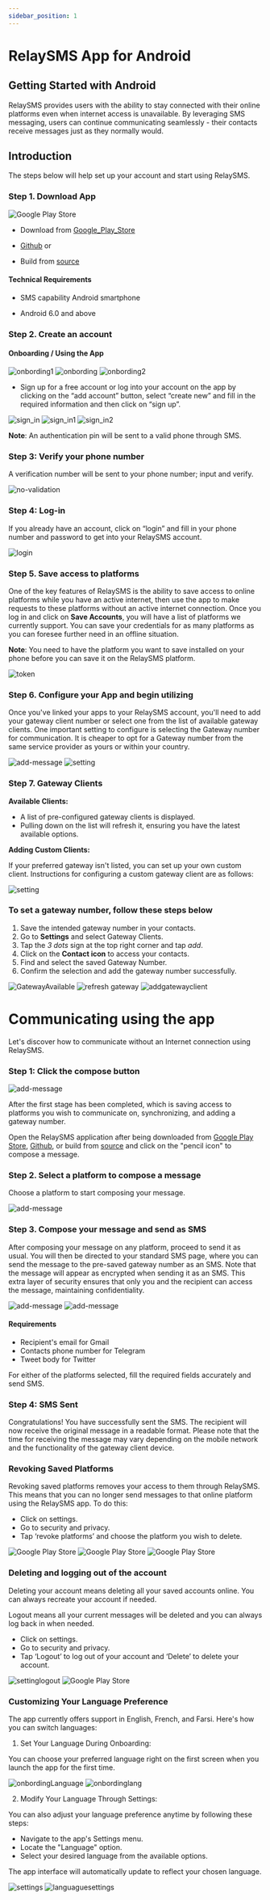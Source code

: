 ```yaml
---
sidebar_position: 1
---
```


# RelaySMS App for Android

## Getting Started with Android

RelaySMS provides users with the ability to stay connected with their online platforms even when internet access is unavailable. By leveraging SMS messaging, users can continue communicating seamlessly - their contacts receive messages just as they normally would.

## Introduction​

The steps below will help set up your account and start using RelaySMS.

### Step 1. Download App​

![Google Play Store](/Android/swob_on_playstore.png)

- Download from [Google_Play_Store](https://play.google.com/store/apps/details?id=com.afkanerd.sw0b)

- [Github](https://github.com/smswithoutborders/SMSwithoutBorders-Android/releases/tag/v1.0) or

- Build from [source](https://github.com/smswithoutborders/SMSwithoutBorders-Android)

#### Technical Requirements

- SMS capability Android smartphone

- Android 6.0 and above

### Step 2. Create an account

#### Onboarding / Using the App

<img src="/Android/onbording1.png" alt="onbording1" class="resized-image"/>
<img src="/Android/onbording.png" alt="onbording" class="resized-image"/>
<img src="/Android/onbording2.png" alt="onbording2" class="resized-image"/>

- Sign up for a free account or log into your account on the app by clicking on the “add account” button, select “create new” and fill in the required information and then click on “sign up”.

<img src="/Android/sign_in.png" alt="sign_in" class="resized-image"/>
<img src="/Android/sign_in1.png" alt="sign_in1" class="resized-image"/>
<img src="/Android/sign_in2.png" alt="sign_in2" class="resized-image"/>

**Note**: An authentication pin will be sent to a valid phone through SMS.

### Step 3: Verify your phone number

A verification number will be sent to your phone number; input and verify.

<img src="/Android/no-validation.png" alt="no-validation" class="resized-image"/>

### Step 4: Log-in

If you already have an account, click on “login” and fill in your phone number and password to get into your RelaySMS account.

<img src="/Android/login.png" alt="login" class="resized-image"/>

### Step 5. Save access to platforms​

One of the key features of RelaySMS is the ability to save access to online platforms while you have an active internet, then use the app to make requests to these platforms without an active internet connection. Once you log in and click on **Save Accounts**, you will have a list of platforms we currently support. You can save your credentials for as many platforms as you can foresee further need in an offline situation.

**Note**: You need to have the platform you want to save installed on your phone before you can save it on the RelaySMS platform.

<img src="/Android/token.png" alt="token" class="resized-image"/>

### Step 6. Configure your App and begin utilizing​

Once you've linked your apps to your RelaySMS account, you'll need to add your gateway client number or select one from the list of available gateway clients. One important setting to configure is selecting the Gateway number for communication. It is cheaper to opt for a Gateway number from the same service provider as yours or within your country.

<img src="/Android/add-message.png" alt="add-message" class="resized-image"/>
<img src="/Android/setting.png" alt="setting" class="resized-image"/>

### Step 7. Gateway Clients

**Available Clients:**

- A list of pre-configured gateway clients is displayed.
- Pulling down on the list will refresh it, ensuring you have the latest available options.

**Adding Custom Clients:**

If your preferred gateway isn't listed, you can set up your own custom client. Instructions for configuring a custom gateway client are as follows:

<img src="/Android/setting.png" alt="setting" class="resized-image"/>
<!-- <img src="/Android/setting.png" class="resized-image"/> -->

### To set a gateway number, follow these steps below

1. Save the intended gateway number in your contacts.
2. Go to **Settings** and select Gateway Clients.
3. Tap the _3 dots_ sign at the top right corner and tap _add_.
4. Click on the **Contact icon** to access your contacts.
5. Find and select the saved Gateway Number.
6. Confirm the selection and add the gateway number successfully.

<img src="/Android/GateWayAvailable.png" alt="GatewayAvailable" class="resized-image"/>

<img src="/Android/refresh-gateway.png" alt="refresh gateway" class="resized-image"/>

<img src="/Android/add-gateway-client.png" alt="addgatewayclient" class="resized-image"/>

# Communicating using the app

Let's discover how to communicate without an Internet connection using RelaySMS.

### Step 1: Click the compose button

<img src="/Android/add-message.png" alt="add-message" class="resized-image"/>

After the first stage has been completed, which is saving access to platforms you wish to communicate on, synchronizing, and adding a gateway number.

Open the RelaySMS application after being downloaded from [Google Play Store](https://play.google.com/store/apps/details?id=com.afkanerd.sw0b), [Github](https://github.com/smswithoutborders/SMSwithoutBorders-Android/releases/tag/v1.0), or build from [source](https://github.com/smswithoutborders/SMSwithoutBorders-Android) and click on the "pencil icon" to compose a message.

### Step 2. Select a platform to compose a message​

Choose a platform to start composing your message.

<img src="/Android/savedplatform.png" alt="add-message" class="resized-image"/>

### Step 3. Compose your message and send as SMS

After composing your message on any platform, proceed to send it as usual. You will then be directed to your standard SMS page, where you can send the message to the pre-saved gateway number as an SMS. Note that the message will appear as encrypted when sending it as an SMS. This extra layer of security ensures that only you and the recipient can access the message, maintaining confidentiality.

<img src="/Android/ComposeEmail.png" alt="add-message" class="resized-image"/>

<img src="/Android/postTwitter.png" alt="add-message" class="resized-image"/>
<!-- add correct image here -->
<!-- <img src="/Android/token.png" width="200"/> -->

#### Requirements​

- Recipient's email for Gmail
- Contacts phone number for Telegram
- Tweet body for Twitter

For either of the platforms selected, fill the required fields accurately and send SMS.

### Step 4: SMS Sent

Congratulations! You have successfully sent the SMS. The recipient will now receive the original message in a readable format. Please note that the time for receiving the message may vary depending on the mobile network and the functionality of the gateway client device.

### Revoking Saved Platforms

Revoking saved platforms removes your access to them through RelaySMS. This means that you can no longer send messages to that online platform using the RelaySMS app. To do this:

- Click on settings.
- Go to security and privacy.
- Tap ‘revoke platforms’ and choose the platform you wish to delete.

<img src="/Android/clicksetting.png" alt="Google Play Store" class="resized-image"/>

<img src="/Android/settingsecurity.png" alt="Google Play Store" class="resized-image"/>

<img src="/Android/revokeplatform.png" alt="Google Play Store" class="resized-image"/>

### Deleting and logging out of the account

Deleting your account means deleting all your saved accounts online. You can always recreate your account if needed.

Logout means all your current messages will be deleted and you can always log back in when needed.

- Click on settings.
- Go to security and privacy.
- Tap ‘Logout’ to log out of your account and ‘Delete’ to delete your account.

<img src="/Android/settingLogout.png" alt="settinglogout" class="resized-image"/>
<img src="/Android/Delete.png" alt="Google Play Store" class="resized-image"/>

### Customizing Your Language Preference

The app currently offers support in English, French, and Farsi. Here's how you can switch languages:

1. Set Your Language During Onboarding:

You can choose your preferred language right on the first screen when you launch the app for the first time.

<img src="/Android/languague.png" alt="onbordingLanguage" class="resized-image"/>
<img src="/Android/onbordinglanguague.png" alt="onbordinglang" class="resized-image"/>

2. Modify Your Language Through Settings:

You can also adjust your language preference anytime by following these steps:

- Navigate to the app's Settings menu.
- Locate the "Language" option.
- Select your desired language from the available options.

The app interface will automatically update to reflect your chosen language.

<img src="/Android/settingsmain.png" alt="settings" class="resized-image"/>
<img src="/Android/settingLanguage.png" alt="languaguesettings" class="resized-image"/>
